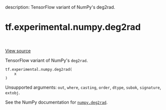 description: TensorFlow variant of NumPy's deg2rad.

<div itemscope itemtype="http://developers.google.com/ReferenceObject">
<meta itemprop="name" content="tf.experimental.numpy.deg2rad" />
<meta itemprop="path" content="Stable" />
</div>

# tf.experimental.numpy.deg2rad

<!-- Insert buttons and diff -->

<table class="tfo-notebook-buttons tfo-api nocontent" align="left">

</table>

<a target="_blank" class="external" href="/code/stable/tensorflow/python/ops/numpy_ops/np_math_ops.py">View source</a>



TensorFlow variant of NumPy's `deg2rad`.


<pre class="devsite-click-to-copy prettyprint lang-py tfo-signature-link">
<code>tf.experimental.numpy.deg2rad(
    x
)
</code></pre>



<!-- Placeholder for "Used in" -->

Unsupported arguments: `out`, `where`, `casting`, `order`, `dtype`, `subok`, `signature`, `extobj`.

See the NumPy documentation for [`numpy.deg2rad`](https://numpy.org/doc/stable/reference/generated/numpy.deg2rad.html).